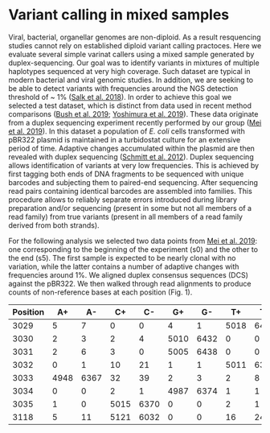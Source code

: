 # Variant calling in mixed samples

Viral, bacterial, organellar genomes are non-diploid. As a result resquencing studies cannot rely on established diploid variant calling practoces. Here we evaluate several simple varinat callers using a mixed sample generated by duplex-sequencing. Our goal was to identify variants in mixtures of multiple haplotypes sequenced at very high coverage. Such dataset are typical in modern bacterial and viral genomic studies. In addition, we are seeking to be able to detect variants with frequencies around the NGS detection threshold of ~ 1% ([Salk et al. 2018](http://dx.doi.org/10.1038/nrg.2017.117)). In order to achieve this goal we selected a test dataset, which is distinct from data used in recent method comparisons ([Bush et al. 2019](http://dx.doi.org/10.1101/653774); [Yoshimura et al. 2019](http://dx.doi.org/10.1099/mgen.0.000261)). These data originate from a duplex sequencing experiment recently performed by our group ([Mei et al. 2019](https://academic.oup.com/gbe/article/11/10/3022/5572121)).  In this dataset a population of *E. coli* cells transformed with pBR322 plasmid is maintained in a turbidostat culture for an extensive period of time. Adaptive changes accumulated within the plasmid are then revealed with duplex sequencing ([Schmitt et al. 2012](http://www.ncbi.nlm.nih.gov/entrez/query.fcgi?cmd=Retrieve&db=PubMed&dopt=Citation&list_uids=22853953)). Duplex sequencing allows identification of variants at very low frequencies. This is achieved by first tagging both ends of DNA fragments to be sequenced with unique barcodes and subjecting them to paired-end sequencing. After sequencing read pairs containing identical barcodes are assembled into families. This procedure allows to reliably separate errors introduced during library preparation and/or sequencing (present in some but not all members of a read family) from true variants (present in all members of a read family derived from both strands).

For the following analysis we selected two data points from [Mei et al. 2019](https://academic.oup.com/gbe/article/11/10/3022/5572121): one corresponding to the beginning of the experiment (s0) and the other to the end (s5). The first sample is expected to be nearly clonal with no variation, while the latter contains a number of adaptive changes with frequencies around 1%. We aligned duplex consensus sequences (DCS) against the pBR322. We then walked through read alignments to produce counts of non-reference bases at each position (Fig. 1). 

| Position | A+ | A- | C+ | C- |G+ | G- |T+ | T- |N+ | N- | Del | Ins | 
|---------|----|-----|----|----|----|----|----|----|---|---|---|---|
| 3029 | 5 | 7 | 0 | 0 | 4 | 1 | 5018 | 6417 | 4 | 2 |  0 | 0 | 
| 3030 | 2 | 3 | 2 | 4 | 5010 | 6432 | 0 | 0 | 0 | 13 | 0 | 0 | 
| 3031 | 2 | 6 | 3 | 0 | 5005 | 6438 | 0 | 0 | 0 | 3 |  0 | 0 | 
| 3032 | 0 | 1 | 10 | 21 | 1 |  1 | 5011 | 6386 | 2 | 8 | 3 | 0 |
| 3033 | 4948 | 6367 | 32 | 39 | 2 | 3 | 2 | 8 | 1 | 3 | 0 | 0 | 
| 3034 | 0 | 0 | 2 | 1 | 4987 | 6374 | 1 | 1 | 0 | 7 | 0 | 0 |
| 3035 | 1 | 0 | 5015 | 6370 | 0 | 0 | 2 | 1 | 1 | 9 | 0 | 0 | 
| 3118 | 5 | 11 | 5121 | 6032 | 0 | 0 | 16 | 24 | 1 | 2 | 0 | 0 |





